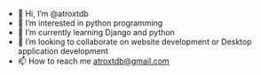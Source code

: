 - 👋 Hi, I’m @atroxtdb
- 👀 I’m interested in python programming
- 🌱 I’m currently learning Django and python
- 💞️ I’m looking to collaborate on website development or Desktop application development 
- 📫 How to reach me atroxtdb@gmail.com

<!---
atroxtdb/atroxtdb is a ✨ special ✨ repository because its `README.md` (this file) appears on your GitHub profile.
You can click the Preview link to take a look at your changes.
--->
